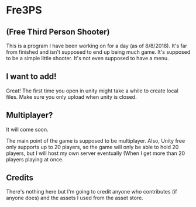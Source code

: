 # Fre3PS
## (Free Third Person Shooter)
This is a program I have been working on for a day (as of 8/8/2018).  It's far from finished and isn't supposed to end up being much game.  It's supposed to be a simple little shooter.  It's not even supposed to have a menu.

## I want to add!
Great! The first time you open in unity might take a while to create local files.  Make sure you only upload when unity is closed.
## Multiplayer?
It will come soon.

The main point of the game is supposed to be multiplayer.  Also, Unity free only supports up to 20 players, so the game will only be able to hold 20 players, but I will host my own server eventually (When I get more than 20 players playing at once.

## Credits
 
 
There's nothing here but I'm going to credit anyone who contributes (if anyone does) and the assets I used from the asset store.
